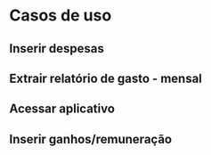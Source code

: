 # Casos de uso

## Inserir despesas 

## Extrair relatório de gasto - mensal

## Acessar aplicativo

## Inserir ganhos/remuneração

